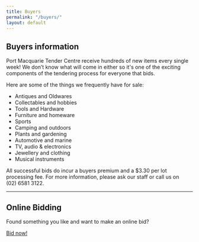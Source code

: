 ```yaml
---
title: Buyers
permalink: "/buyers/"
layout: default
---
```


## Buyers information

Port Macquarie Tender Centre receive hundreds of new items every single week! We don’t know what will come in either so it's one of the exciting components of the tendering process for everyone that bids.

Here are some of the things we frequently have for sale:

* Antiques and Oldwares
* Collectables and hobbies
* Tools and Hardware
* Furniture and homeware
* Sports
* Camping and outdoors
* Plants and gardening
* Automotive and marine
* TV, audio & electronics
* Jewellery and clothing
* Musical instruments

All successful bids do incur a buyers premium and a $3.30 per lot processing fee. For more information, please ask our staff or call us on (02)&nbsp;6581&nbsp;3122.

---

## Online Bidding

Found something you like and want to make an online bid?

<a class="btn btn-dark" href="/bid/" role="button">Bid now!</a>